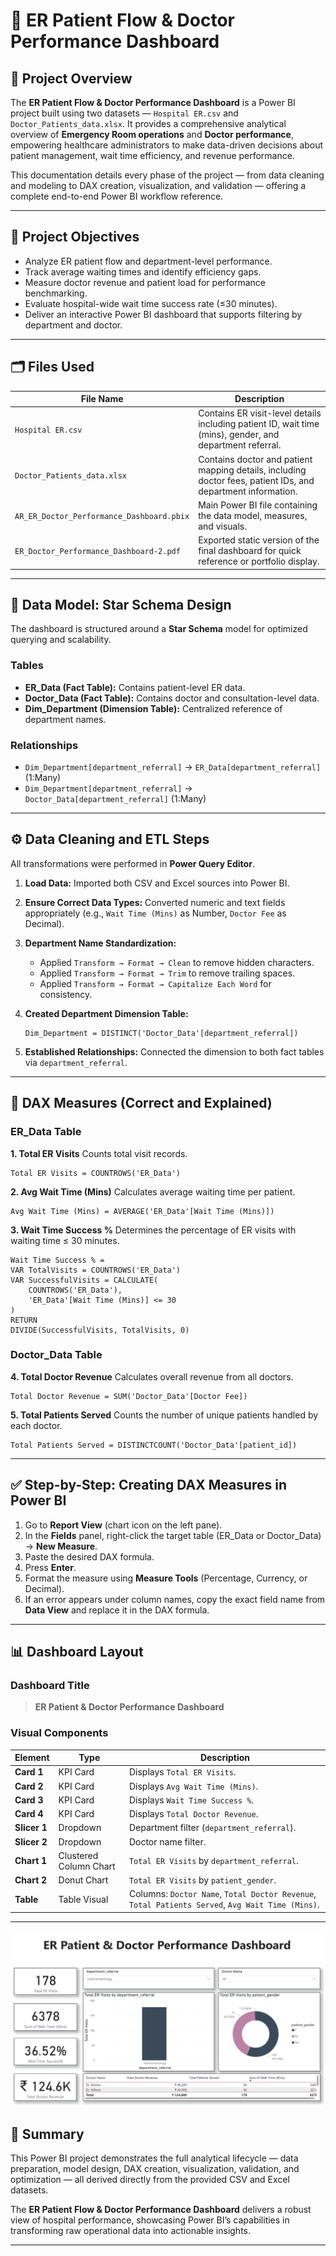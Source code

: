 # 🏥 ER Patient Flow & Doctor Performance Dashboard

## 📘 Project Overview

The **ER Patient Flow & Doctor Performance Dashboard** is a Power BI project built using two datasets — `Hospital ER.csv` and `Doctor_Patients_data.xlsx`. It provides a comprehensive analytical overview of **Emergency Room operations** and **Doctor performance**, empowering healthcare administrators to make data-driven decisions about patient management, wait time efficiency, and revenue performance.

This documentation details every phase of the project — from data cleaning and modeling to DAX creation, visualization, and validation — offering a complete end-to-end Power BI workflow reference.

---

## 🎯 Project Objectives

* Analyze ER patient flow and department-level performance.
* Track average waiting times and identify efficiency gaps.
* Measure doctor revenue and patient load for performance benchmarking.
* Evaluate hospital-wide wait time success rate (≤30 minutes).
* Deliver an interactive Power BI dashboard that supports filtering by department and doctor.

---

## 🗂️ Files Used

| File Name                                 | Description                                                                                                  |
| ----------------------------------------- | ------------------------------------------------------------------------------------------------------------ |
| `Hospital ER.csv`                         | Contains ER visit-level details including patient ID, wait time (mins), gender, and department referral.     |
| `Doctor_Patients_data.xlsx`               | Contains doctor and patient mapping details, including doctor fees, patient IDs, and department information. |
| `AR_ER_Doctor_Performance_Dashboard.pbix` | Main Power BI file containing the data model, measures, and visuals.                                         |
| `ER_Doctor_Performance_Dashboard-2.pdf`   | Exported static version of the final dashboard for quick reference or portfolio display.                     |

---

## 🧩 Data Model: Star Schema Design

The dashboard is structured around a **Star Schema** model for optimized querying and scalability.

### Tables

* **ER_Data (Fact Table):** Contains patient-level ER data.
* **Doctor_Data (Fact Table):** Contains doctor and consultation-level data.
* **Dim_Department (Dimension Table):** Centralized reference of department names.

### Relationships

* `Dim_Department[department_referral]` → `ER_Data[department_referral]` (1:Many)
* `Dim_Department[department_referral]` → `Doctor_Data[department_referral]` (1:Many)

---

## ⚙️ Data Cleaning and ETL Steps

All transformations were performed in **Power Query Editor**.

1. **Load Data:** Imported both CSV and Excel sources into Power BI.
2. **Ensure Correct Data Types:** Converted numeric and text fields appropriately (e.g., `Wait Time (Mins)` as Number, `Doctor Fee` as Decimal).
3. **Department Name Standardization:**

   * Applied `Transform → Format → Clean` to remove hidden characters.
   * Applied `Transform → Format → Trim` to remove trailing spaces.
   * Applied `Transform → Format → Capitalize Each Word` for consistency.
4. **Created Department Dimension Table:**

   ```DAX
   Dim_Department = DISTINCT('Doctor_Data'[department_referral])
   ```
5. **Established Relationships:** Connected the dimension to both fact tables via `department_referral`.

---

## 🧮 DAX Measures (Correct and Explained)

### ER_Data Table

**1. Total ER Visits**
Counts total visit records.

```DAX
Total ER Visits = COUNTROWS('ER_Data')
```

**2. Avg Wait Time (Mins)**
Calculates average waiting time per patient.

```DAX
Avg Wait Time (Mins) = AVERAGE('ER_Data'[Wait Time (Mins)])
```

**3. Wait Time Success %**
Determines the percentage of ER visits with waiting time ≤ 30 minutes.

```DAX
Wait Time Success % =
VAR TotalVisits = COUNTROWS('ER_Data')
VAR SuccessfulVisits = CALCULATE(
    COUNTROWS('ER_Data'),
    'ER_Data'[Wait Time (Mins)] <= 30
)
RETURN
DIVIDE(SuccessfulVisits, TotalVisits, 0)
```

### Doctor_Data Table

**4. Total Doctor Revenue**
Calculates overall revenue from all doctors.

```DAX
Total Doctor Revenue = SUM('Doctor_Data'[Doctor Fee])
```

**5. Total Patients Served**
Counts the number of unique patients handled by each doctor.

```DAX
Total Patients Served = DISTINCTCOUNT('Doctor_Data'[patient_id])
```

---

## ✅ Step-by-Step: Creating DAX Measures in Power BI

1. Go to **Report View** (chart icon on the left pane).
2. In the **Fields** panel, right-click the target table (ER_Data or Doctor_Data) → **New Measure**.
3. Paste the desired DAX formula.
4. Press **Enter**.
5. Format the measure using **Measure Tools** (Percentage, Currency, or Decimal).
6. If an error appears under column names, copy the exact field name from **Data View** and replace it in the DAX formula.

---

## 📊 Dashboard Layout

### Dashboard Title

> **ER Patient & Doctor Performance Dashboard**

### Visual Components

| Element      | Type                   | Description                                                                                      |
| ------------ | ---------------------- | ------------------------------------------------------------------------------------------------ |
| **Card 1**   | KPI Card               | Displays `Total ER Visits`.                                                                      |
| **Card 2**   | KPI Card               | Displays `Avg Wait Time (Mins)`.                                                                 |
| **Card 3**   | KPI Card               | Displays `Wait Time Success %`.                                                                  |
| **Card 4**   | KPI Card               | Displays `Total Doctor Revenue`.                                                                 |
| **Slicer 1** | Dropdown               | Department filter (`department_referral`).                                                       |
| **Slicer 2** | Dropdown               | Doctor name filter.                                                                              |
| **Chart 1**  | Clustered Column Chart | `Total ER Visits` by `department_referral`.                                                      |
| **Chart 2**  | Donut Chart            | `Total ER Visits` by `patient_gender`.                                                           |
| **Table**    | Table Visual           | Columns: `Doctor Name`, `Total Doctor Revenue`, `Total Patients Served`, `Avg Wait Time (Mins)`. |

---

![Dashboard Overview](ER_Patient_Doctor_PerformanceDashboard.png)

## 🧾 Summary

This Power BI project demonstrates the full analytical lifecycle — data preparation, model design, DAX creation, visualization, validation, and optimization — all derived directly from the provided CSV and Excel datasets.

The **ER Patient Flow & Doctor Performance Dashboard** delivers a robust view of hospital performance, showcasing Power BI’s capabilities in transforming raw operational data into actionable insights.

---

